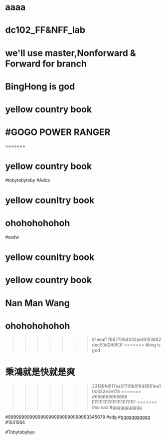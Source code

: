 aaaa
=======
# dc102_FF&NFF_lab
# we'll use master,Nonforward & Forward for branch
# BingHong is god
# yellow country book
#GOGO POWER RANGER
=======
=======
# yellow country book

#tobytobytoby
#Adds
# yellow counItry book
# ohohohohohoh
#sadw
# yellow counItry book
# yellow country book
# Nan Man Wang
# ohohohohohoh
>>>>>>> 81eeaf176677064002aef8153862dec53d24053f
=======
#ting is god
# 秉鴻就是快就是爽

>>>>>>> 23189fd917ea0f791b6f848851ee10c632e3e178
=======
#666666666666
FFFFFFFFFFFFFFFFF
=======
#so sad
#ggggggggggg

#999999999999999999999999999993345678
#sdg
#ggggggggggg
#1541564

#Tobytobybyo








